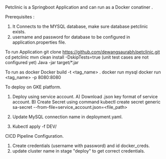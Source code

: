 Petclinic is a Springboot Application and can run as a Docker conatiner . 

Prerequisites : 
1) It Connects to the MYSQL database, make sure database petclinic exists. 
2) username and password for database to be configured in application.properties file.

To run Application 
git clone https://github.com/dewangsaurabh/petclinic.git
cd petclinic
mvn clean install -DskipTests=true (unit test cases are not configured yet)
Java -jar target/*.jar

To run as docker
Docker build -t <tag_name> .
docker run mysql 
docker run <tag_name> -p 8080:8080

To deploy on GKE platform.
1) Deploy using service account. 
   A) Download .json key format of service account.
   B) Create Secret using command kubectl create secret generic sa-secret --from-file=service_account.json=<file_path>
  
2) Update MySQL connection name in deployment.yaml.

3) Kubectl apply -f DEV/

CICD Pipeline Configuration. 
1) Create credentials (username with password) and id docker_creds. 
2) update cluster name in stage "deploy" to get correct credentials. 
